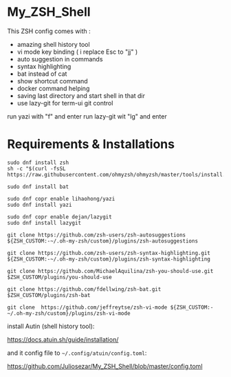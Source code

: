 # My_ZSH_Shell

This ZSH config comes with :

 - amazing shell history tool 
 - vi mode key binding ( i replace Esc to "jj" )
 - auto suggestion in commands
 - syntax highlighting
 - bat instead of cat
 - show shortcut command
 - docker command helping
 - saving last directory and start shell in that dir
 - use lazy-git for term-ui git control

run yazi with "f" and enter 
run lazy-git wit "lg" and enter

 

# Requirements & Installations

    sudo dnf install zsh
	sh -c "$(curl -fsSL https://raw.githubusercontent.com/ohmyzsh/ohmyzsh/master/tools/install.sh)"

	sudo dnf install bat
     
    sudo dnf copr enable lihaohong/yazi
	sudo dnf install yazi

	sudo dnf copr enable dejan/lazygit
	sudo dnf install lazygit

	git clone https://github.com/zsh-users/zsh-autosuggestions ${ZSH_CUSTOM:-~/.oh-my-zsh/custom}/plugins/zsh-autosuggestions

	git clone https://github.com/zsh-users/zsh-syntax-highlighting.git ${ZSH_CUSTOM:-~/.oh-my-zsh/custom}/plugins/zsh-syntax-highlighting

	git clone https://github.com/MichaelAquilina/zsh-you-should-use.git $ZSH_CUSTOM/plugins/you-should-use

	git clone https://github.com/fdellwing/zsh-bat.git $ZSH_CUSTOM/plugins/zsh-bat

	git clone  https://github.com/jeffreytse/zsh-vi-mode ${ZSH_CUSTOM:-~/.oh-my-zsh/custom}/plugins/zsh-vi-mode
	
install Autin (shell history tool):

https://docs.atuin.sh/guide/installation/

and it config file to `~/.config/atuin/config.toml`:

https://github.com/Juliosezar/My_ZSH_Shell/blob/master/config.toml


   

<!--stackedit_data:
eyJoaXN0b3J5IjpbMTk2MTcwMzEyMywtNDU2ODM5NjgxLDY0NT
IxMDEzMSwtOTg0MTEzNjgzXX0=
-->